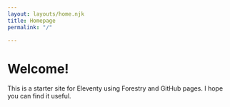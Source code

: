 ```yaml
---
layout: layouts/home.njk
title: Homepage
permalink: "/"

---
```

# Welcome!

This is a starter site for Eleventy using Forestry and GitHub pages. I hope you can find it useful.